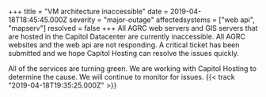 +++
title = "VM architecture inaccessible"
date = 2019-04-18T18:45:45.000Z
severity = "major-outage"
affectedsystems = ["web api", "mapserv"]
resolved = false
+++
All AGRC web servers and GIS servers that are hosted in the Capitol Datacenter are currently inaccessible. All AGRC websites and the web api are not responding. A critical ticket has been submitted and we hope Capitol Hosting can resolve the issues quickly.

All of the services are turning green. We are working with Capitol Hosting to determine the cause. We will continue to monitor for issues. {{< track "2019-04-18T19:35:25.000Z" >}}
